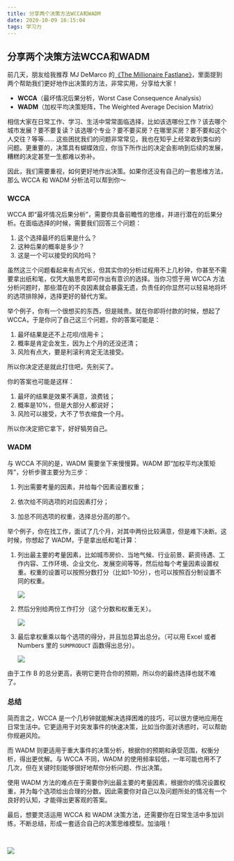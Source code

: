 ```yaml
---
title: 分享两个决策方法WCCA和WADM
date: 2020-10-09 16:15:04
tags: 学习力
---
```


## 分享两个决策方法WCCA和WADM

前几天，朋友给我推荐 MJ DeMarco 的[《The Millionaire Fastlane》](https://union-click.jd.com/jdc?e=&p=AyIGZRprFQETAVQdXxMyVlgNRQQlW1dCFFlQCxxKQgFHREkdSVJKSQVJHFRXFk9FUlpGQUpLCVBaTFhbXQtWVmpSWRtYFAQTAVEdaxZ0Z2MSbT5zYHlHL0gaQ31ncyYfWVMOHjdUK1sUAxACVR9eFwQiN1Uca0NsEgZUGloUBxEFUStaJQIVBlYYWRcHFwZdE1olBRIOZUYfR1haUgVYCV0yIjdWK2slAiIEZVk1FFdGUwEdCxMHF1MFHlkRVhsHAR8IEwBFU1YSXhwFGwRlGVoUBhs%3D)，里面提到两个帮助我们更好地作出决策的方法，非常实用，分享给大家！

- **WCCA**（最坏情况后果分析，Worst Case Consequence Analysis）
- **WADM**（加权平均决策矩阵，The Weighted Average Decision Matrix）

相信大家在日常工作、学习、生活中常常面临选择，比如该选哪份工作？该去哪个城市发展？要不要复读？该选哪个专业？要不要买房？在哪里买房？要不要和这个人交往？等等...... 这些困扰我们的问题非常常见，我也在知乎上经常收到类似的问题。更重要的，决策具有蝴蝶效应，你当下所作出的决定会影响到后续的发展，糟糕的决定甚至一生都难以弥补。

因此，我们需要重视，如何更好地作出决策。如果你还没有自己的一套思维方法，那么 WCCA 和 WADM 分析法可以帮到你～



### WCCA

WCCA 即“最坏情况后果分析”，需要你具备前瞻性的思维，并进行潜在的后果分析。在面临选择的时候，需要我们回答三个问题：

1. 这个选择最坏的后果是什么？
2. 这种后果的概率是多少？
3. 这是一个可以接受的风险吗？

虽然这三个问题看起来有点冗长，但其实你的分析过程用不上几秒钟，你甚至不需要拿出纸和笔，仅凭大脑思考即可作出有意识的选择。当你习惯于用 WCCA 方法分析问题时，那些潜在的不良因素就会暴露无遗，负责任的你显然可以轻易地将坏的选项排除掉，选择更好的替代方案。

举个例子，你有一个很想买的东西，但是贼贵。就在你即将付款的时候，想起了 WCCA，于是你问了自己这三个问题，你的答案可能是：

1. 最坏结果是还不上花呗/信用卡；
2. 概率是肯定会发生，因为上个月的还没还清；
3. 风险有点大，要是利滚利肯定无法接受。

所以你决定还是就此打住吧，先别买了。

你的答案也可能是这样：

1. 最坏的结果是效果不满意，浪费钱；
2. 概率是10%，但是大部分人都说好；
3. 风险可以接受，大不了节衣缩食一个月。

所以你决定把它拿下，好好犒劳自己。



### WADM

与 WCCA 不同的是，WADM 需要坐下来慢慢算。WADM 即“加权平均决策矩阵”，分析步骤主要分为三步：

1. 列出需要考量的因素，并给每个因素设置权重；

2. 依次给不同选项的对应因素打分；

3. 加总不同选项的权重，选择总分高的那个。

举个例子，你在找工作，面试了几个月，对其中两份比较满意，但是难下决断。这时候，你想起了 WADM，于是拿出纸和笔计算：

1. 列出最主要的考量因素，比如城市房价、当地气候、行业前景、薪资待遇、工作内容、工作环境、企业文化、发展空间等等，然后给每个考量因素设置权重。权重的设置可以按照分数打分（比如1-10分），也可以按照百分制设置不同的权重。

    ![](WADM_demo_01.png)

2. 然后分别给两份工作打分（这个分数和权重无关）。

    ![](WADM_demo_02.png)

3. 最后拿权重乘以每个选项的得分，并且加总算出总分。（可以用 Excel 或者 Numbers 里的 `SUMPRODUCT` 函数得出总分）。

    ![](WADM_demo_03.png)

由于工作 B 的总分更高，表明它更符合你的预期，所以你的最终选择也就不难了。



### 总结

简而言之，WCCA 是一个几秒钟就能解决选择困难的技巧，可以很方便地应用在日常生活中。它更适用于对突发事件的快速决策，比如当你面对诱惑时，可以帮助你规避风险。

而 WADM 则更适用于重大事件的决策分析，根据你的预期和承受范围，权衡分析，得出更优解。与 WCCA 不同，WADM 的使用频率较低，一年可能也用不了几次，但在关键时刻能够很好地帮你分析问题、作出决策。

使用 WADM 方法的难点在于需要你列出最主要的考量因素，根据你的情况设置权重，并为每个选项给出合理的分数。因此需要你对自己以及问题所处的情况有一个良好的认知，才能得出更客观的答案。

最后，想要灵活运用 WCCA 和 WADM 决策方法，还需要你在日常生活中多加训练，不断总结，形成一套适合自己的决策思维模型。加油哦！

<br>

![](我决定去上班.jpg)